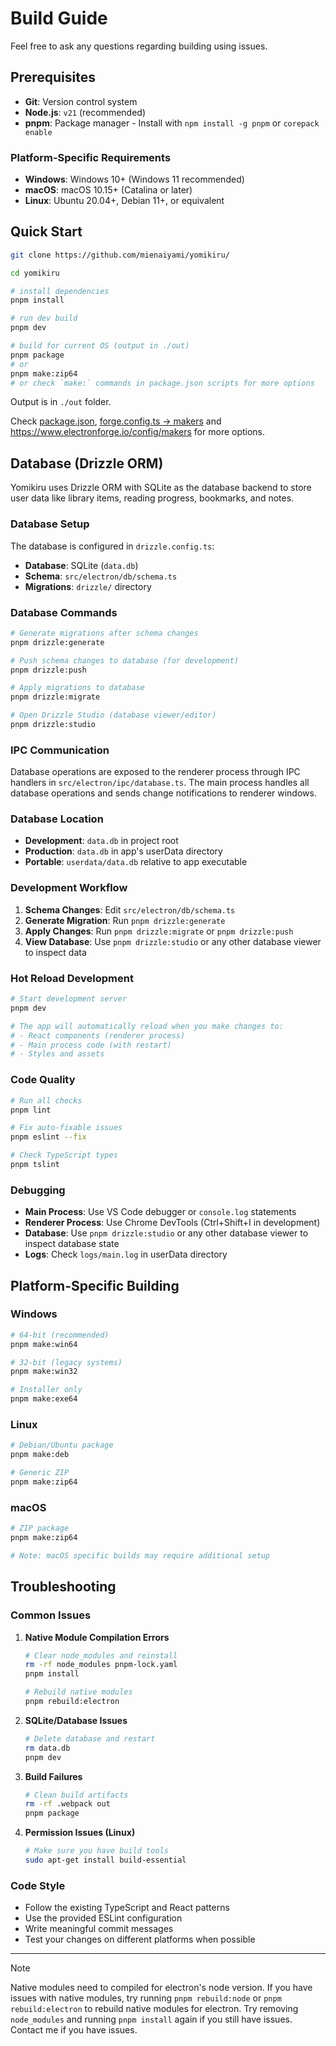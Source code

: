 # Build Guide

Feel free to ask any questions regarding building using issues.

## Prerequisites

- **Git**: Version control system
- **Node.js**: `v21` (recommended)
- **pnpm**: Package manager - Install with `npm install -g pnpm` or `corepack enable`

### Platform-Specific Requirements

- **Windows**: Windows 10+ (Windows 11 recommended)
- **macOS**: macOS 10.15+ (Catalina or later)
- **Linux**: Ubuntu 20.04+, Debian 11+, or equivalent

## Quick Start

```bash
git clone https://github.com/mienaiyami/yomikiru/

cd yomikiru

# install dependencies
pnpm install

# run dev build
pnpm dev

# build for current OS (output in ./out)
pnpm package
# or 
pnpm make:zip64
# or check `make:` commands in package.json scripts for more options
```

Output is in `./out` folder.

Check [package.json](https://github.com/mienaiyami/yomikiru/blob/9b159ce15938d2f43b99047decb38ff2ba7bb893/package.json#L24), [forge.config.ts -> makers](https://github.com/mienaiyami/yomikiru/blob/9b159ce15938d2f43b99047decb38ff2ba7bb893/forge.config.ts#L59) and <https://www.electronforge.io/config/makers> for more options.

## Database (Drizzle ORM)

Yomikiru uses Drizzle ORM with SQLite as the database backend to store user data like library items, reading progress, bookmarks, and notes.

### Database Setup

The database is configured in `drizzle.config.ts`:

- **Database**: SQLite (`data.db`)
- **Schema**: `src/electron/db/schema.ts`
- **Migrations**: `drizzle/` directory

### Database Commands

```bash
# Generate migrations after schema changes
pnpm drizzle:generate

# Push schema changes to database (for development)
pnpm drizzle:push

# Apply migrations to database
pnpm drizzle:migrate

# Open Drizzle Studio (database viewer/editor)
pnpm drizzle:studio
```

### IPC Communication

Database operations are exposed to the renderer process through IPC handlers in `src/electron/ipc/database.ts`. The main process handles all database operations and sends change notifications to renderer windows.

### Database Location

- **Development**: `data.db` in project root
- **Production**: `data.db` in app's userData directory
- **Portable**: `userdata/data.db` relative to app executable

### Development Workflow

1. **Schema Changes**: Edit `src/electron/db/schema.ts`
2. **Generate Migration**: Run `pnpm drizzle:generate`
3. **Apply Changes**: Run `pnpm drizzle:migrate` or `pnpm drizzle:push`
4. **View Database**: Use `pnpm drizzle:studio` or any other database viewer to inspect data

### Hot Reload Development

```bash
# Start development server
pnpm dev

# The app will automatically reload when you make changes to:
# - React components (renderer process)
# - Main process code (with restart)
# - Styles and assets
```

### Code Quality

```bash
# Run all checks
pnpm lint

# Fix auto-fixable issues
pnpm eslint --fix

# Check TypeScript types
pnpm tslint
```

### Debugging

- **Main Process**: Use VS Code debugger or `console.log` statements
- **Renderer Process**: Use Chrome DevTools (Ctrl+Shift+I in development)
- **Database**: Use `pnpm drizzle:studio` or any other database viewer to inspect database state
- **Logs**: Check `logs/main.log` in userData directory

## Platform-Specific Building

### Windows

```bash
# 64-bit (recommended)
pnpm make:win64

# 32-bit (legacy systems)
pnpm make:win32

# Installer only
pnpm make:exe64
```

### Linux

```bash
# Debian/Ubuntu package
pnpm make:deb

# Generic ZIP
pnpm make:zip64
```

### macOS

```bash
# ZIP package
pnpm make:zip64

# Note: macOS specific builds may require additional setup
```

## Troubleshooting

### Common Issues

1. **Native Module Compilation Errors**

   ```bash
   # Clear node_modules and reinstall
   rm -rf node_modules pnpm-lock.yaml
   pnpm install
   
   # Rebuild native modules
   pnpm rebuild:electron
   ```

2. **SQLite/Database Issues**

   ```bash
   # Delete database and restart
   rm data.db
   pnpm dev
   ```

3. **Build Failures**

   ```bash
   # Clean build artifacts
   rm -rf .webpack out
   pnpm package
   ```

4. **Permission Issues (Linux)**

   ```bash
   # Make sure you have build tools
   sudo apt-get install build-essential
   ```

### Code Style

- Follow the existing TypeScript and React patterns
- Use the provided ESLint configuration
- Write meaningful commit messages
- Test your changes on different platforms when possible

---

> [!NOTE]
> Native modules need to compiled for electron's node version. If you have issues with native modules, try running `pnpm rebuild:node` or `pnpm rebuild:electron` to rebuild native modules for electron.
> Try removing `node_modules` and running `pnpm install` again if you still have issues.
> Contact me if you have issues.
